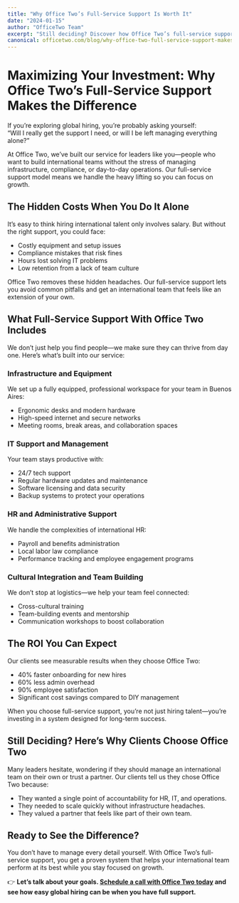 ```yaml
---
title: "Why Office Two’s Full-Service Support Is Worth It"
date: "2024-01-15"
author: "OfficeTwo Team"
excerpt: "Still deciding? Discover how Office Two’s full-service support handles IT, HR, and operations so your global team runs smoothly and delivers results."
canonical: officetwo.com/blog/why-office-two-full-service-support-makes-the-difference
---
```


# Maximizing Your Investment: Why Office Two’s Full-Service Support Makes the Difference

If you’re exploring global hiring, you’re probably asking yourself:  
“Will I really get the support I need, or will I be left managing everything alone?”

At Office Two, we’ve built our service for leaders like you—people who want to build international teams without the stress of managing infrastructure, compliance, or day-to-day operations. Our full-service support model means we handle the heavy lifting so you can focus on growth. 

## The Hidden Costs When You Do It Alone

It’s easy to think hiring international talent only involves salary. But without the right support, you could face:

- Costly equipment and setup issues  
- Compliance mistakes that risk fines  
- Hours lost solving IT problems  
- Low retention from a lack of team culture  

Office Two removes these hidden headaches. Our full-service support lets you avoid common pitfalls and get an international team that feels like an extension of your own.

## What Full-Service Support With Office Two Includes

We don’t just help you find people—we make sure they can thrive from day one. Here’s what’s built into our service:

### Infrastructure and Equipment

We set up a fully equipped, professional workspace for your team in Buenos Aires:

- Ergonomic desks and modern hardware  
- High-speed internet and secure networks  
- Meeting rooms, break areas, and collaboration spaces  

### IT Support and Management

Your team stays productive with:

- 24/7 tech support  
- Regular hardware updates and maintenance  
- Software licensing and data security  
- Backup systems to protect your operations  

### HR and Administrative Support

We handle the complexities of international HR:

- Payroll and benefits administration  
- Local labor law compliance  
- Performance tracking and employee engagement programs  

### Cultural Integration and Team Building

We don’t stop at logistics—we help your team feel connected:

- Cross-cultural training  
- Team-building events and mentorship  
- Communication workshops to boost collaboration  

## The ROI You Can Expect

Our clients see measurable results when they choose Office Two:

- 40% faster onboarding for new hires  
- 60% less admin overhead  
- 90% employee satisfaction  
- Significant cost savings compared to DIY management  

When you choose full-service support, you’re not just hiring talent—you’re investing in a system designed for long-term success.

## Still Deciding? Here’s Why Clients Choose Office Two

Many leaders hesitate, wondering if they should manage an international team on their own or trust a partner. Our clients tell us they chose Office Two because:

- They wanted a single point of accountability for HR, IT, and operations.  
- They needed to scale quickly without infrastructure headaches.  
- They valued a partner that feels like part of their own team.  

## Ready to See the Difference?

You don’t have to manage every detail yourself. With Office Two’s full-service support, you get a proven system that helps your international team perform at its best while you stay focused on growth.

👉 **Let’s talk about your goals. [Schedule a call with Office Two today](https://www.officetwo.com/contact-us/) and see how easy global hiring can be when you have full support.**
